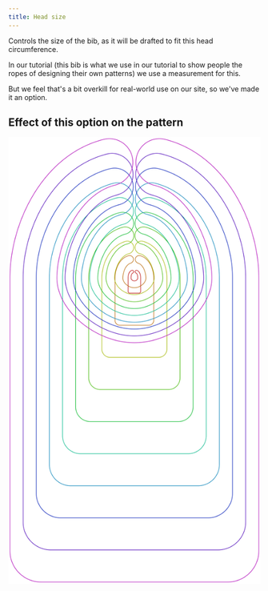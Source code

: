 ```yaml
---
title: Head size
---
```


Controls the size of the bib, as it will be drafted to fit this head circumference.

In our tutorial (this bib is what we use in our tutorial to show people the ropes
of designing their own patterns) we use a measurement for this.

But we feel that's a bit overkill for real-world use on our site, so we've made it an option.


## Effect of this option on the pattern
![This image shows the effect of this option by superimposing several variants that have a different value for this option](bob_headsize_sample.svg "Effect of this option on the pattern")

